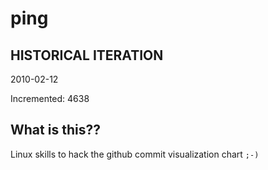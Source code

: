 # ping

## HISTORICAL ITERATION
2010-02-12

Incremented: 4638

## What is this?? 
Linux skills to hack the github commit visualization chart `;-)`
